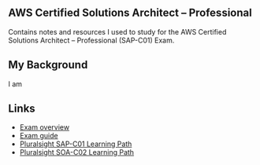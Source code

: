 ## AWS Certified Solutions Architect – Professional

Contains notes and resources I used to study for the AWS Certified Solutions Architect – Professional (SAP-C01) Exam.

## My Background
I am 

## Links
* [Exam overview](https://aws.amazon.com/certification/?nc2=sb_ce_co)
* [Exam guide](https://d1.awsstatic.com/training-and-certification/docs-sa-pro/AWS-Certified-Solutions-Architect-Professional_Exam-Guide.pdf)
* [Pluralsight SAP-C01 Learning Path](https://app.pluralsight.com/paths/certificate/aws-certified-solutions-architect-professional)
* [Pluralsight SOA-C02 Learning Path](https://app.pluralsight.com/paths/certificate/aws-certified-sysops-administrator-associate-soa-c02)
